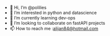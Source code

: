 - 👋 Hi, I’m @polilies
- 👀 I’m interested in python and datascience
- 🌱 I’m currently learning dev-ops
- 💞️ I’m looking to collaborate on fastAPI projects
- 📫 How to reach me :alijan84@hotmail.com

<!---
polilies/polilies is a ✨ special ✨ repository because its `README.md` (this file) appears on your GitHub profile.
You can click the Preview link to take a look at your changes.
--->
